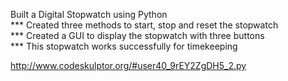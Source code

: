 Built a Digital Stopwatch using Python  
*** Created three methods to start, stop and reset the stopwatch  
*** Created a GUI to display the stopwatch with three buttons  
*** This stopwatch works successfully for timekeeping  

http://www.codeskulptor.org/#user40_9rEY2ZgDH5_2.py
